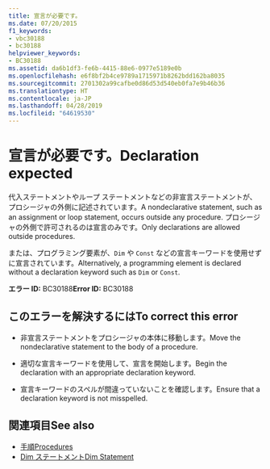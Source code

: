 ```yaml
---
title: 宣言が必要です。
ms.date: 07/20/2015
f1_keywords:
- vbc30188
- bc30188
helpviewer_keywords:
- BC30188
ms.assetid: da6b1df3-fe6b-4415-88e6-0977e5189e0b
ms.openlocfilehash: e6f8bf2b4ce9789a1715971b8262bdd162ba8035
ms.sourcegitcommit: 2701302a99cafbe0d86d53d540eb0fa7e9b46b36
ms.translationtype: HT
ms.contentlocale: ja-JP
ms.lasthandoff: 04/28/2019
ms.locfileid: "64619530"
---
```

# <a name="declaration-expected"></a><span data-ttu-id="38c6a-102">宣言が必要です。</span><span class="sxs-lookup"><span data-stu-id="38c6a-102">Declaration expected</span></span>
<span data-ttu-id="38c6a-103">代入ステートメントやループ ステートメントなどの非宣言ステートメントが、プロシージャの外側に記述されています。</span><span class="sxs-lookup"><span data-stu-id="38c6a-103">A nondeclarative statement, such as an assignment or loop statement, occurs outside any procedure.</span></span> <span data-ttu-id="38c6a-104">プロシージャの外側で許可されるのは宣言のみです。</span><span class="sxs-lookup"><span data-stu-id="38c6a-104">Only declarations are allowed outside procedures.</span></span>  
  
 <span data-ttu-id="38c6a-105">または、プログラミング要素が、`Dim` や `Const` などの宣言キーワードを使用せずに宣言されています。</span><span class="sxs-lookup"><span data-stu-id="38c6a-105">Alternatively, a programming element is declared without a declaration keyword such as `Dim` or `Const`.</span></span>  
  
 <span data-ttu-id="38c6a-106">**エラー ID:** BC30188</span><span class="sxs-lookup"><span data-stu-id="38c6a-106">**Error ID:** BC30188</span></span>  
  
## <a name="to-correct-this-error"></a><span data-ttu-id="38c6a-107">このエラーを解決するには</span><span class="sxs-lookup"><span data-stu-id="38c6a-107">To correct this error</span></span>  
  
- <span data-ttu-id="38c6a-108">非宣言ステートメントをプロシージャの本体に移動します。</span><span class="sxs-lookup"><span data-stu-id="38c6a-108">Move the nondeclarative statement to the body of a procedure.</span></span>  
  
- <span data-ttu-id="38c6a-109">適切な宣言キーワードを使用して、宣言を開始します。</span><span class="sxs-lookup"><span data-stu-id="38c6a-109">Begin the declaration with an appropriate declaration keyword.</span></span>  
  
- <span data-ttu-id="38c6a-110">宣言キーワードのスペルが間違っていないことを確認します。</span><span class="sxs-lookup"><span data-stu-id="38c6a-110">Ensure that a declaration keyword is not misspelled.</span></span>  
  
## <a name="see-also"></a><span data-ttu-id="38c6a-111">関連項目</span><span class="sxs-lookup"><span data-stu-id="38c6a-111">See also</span></span>

- [<span data-ttu-id="38c6a-112">手順</span><span class="sxs-lookup"><span data-stu-id="38c6a-112">Procedures</span></span>](../../../visual-basic/programming-guide/language-features/procedures/index.md)
- [<span data-ttu-id="38c6a-113">Dim ステートメント</span><span class="sxs-lookup"><span data-stu-id="38c6a-113">Dim Statement</span></span>](../../../visual-basic/language-reference/statements/dim-statement.md)
